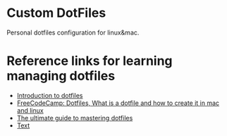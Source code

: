 # Custom DotFiles 

Personal dotfiles configuration for linux&amp;mac.

# Reference links for learning managing dotfiles #

* [Introduction to dotfiles](https://se-education.org/learningresources/contents/dotfiles/Dotfiles.html)
* [FreeCodeCamp: Dotfiles, What is a dotfile and how to create it in mac and
  linux](https://www.freecodecamp.org/news/dotfiles-what-is-a-dot-file-and-how-to-create-it-in-mac-and-linux/)
* [The ultimate guide to mastering dotfiles](https://www.daytona.io/dotfiles/ultimate-guide-to-dotfiles)
* [Text](https://www.url.com)
